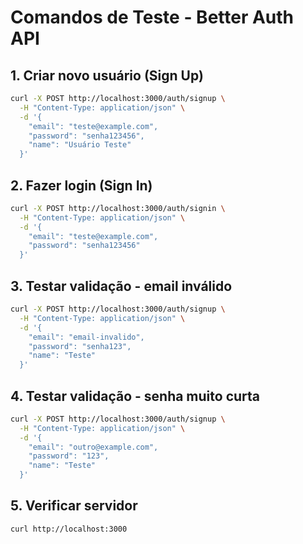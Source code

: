 # Comandos de Teste - Better Auth API

## 1. Criar novo usuário (Sign Up)

```bash
curl -X POST http://localhost:3000/auth/signup \
  -H "Content-Type: application/json" \
  -d '{
    "email": "teste@example.com",
    "password": "senha123456",
    "name": "Usuário Teste"
  }'
```

## 2. Fazer login (Sign In)

```bash
curl -X POST http://localhost:3000/auth/signin \
  -H "Content-Type: application/json" \
  -d '{
    "email": "teste@example.com",
    "password": "senha123456"
  }'
```

## 3. Testar validação - email inválido

```bash
curl -X POST http://localhost:3000/auth/signup \
  -H "Content-Type: application/json" \
  -d '{
    "email": "email-invalido",
    "password": "senha123",
    "name": "Teste"
  }'
```

## 4. Testar validação - senha muito curta

```bash
curl -X POST http://localhost:3000/auth/signup \
  -H "Content-Type: application/json" \
  -d '{
    "email": "outro@example.com",
    "password": "123",
    "name": "Teste"
  }'
```

## 5. Verificar servidor

```bash
curl http://localhost:3000
```

